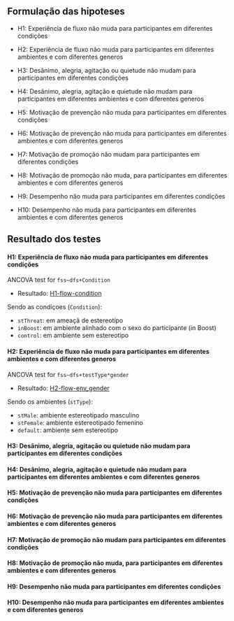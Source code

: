 
## Formulação das hipoteses 

- H1: Experiência de fluxo não muda para participantes em diferentes condições
- H2: Experiência de fluxo não muda para participantes em diferentes ambientes e com diferentes generos
- H3: Desânimo, alegria, agitação ou quietude não mudam para participantes em diferentes condições
- H4: Desânimo, alegria, agitação e quietude não mudam para participantes em diferentes ambientes e com diferentes generos
- H5: Motivação de prevenção não muda para participantes em diferentes condições
- H6: Motivação de prevenção não muda para participantes em diferentes ambientes e com diferentes generos
- H7: Motivação de promoção não mudam para participantes em diferentes condições
- H8: Motivação de promoção não muda, para participantes em diferentes ambientes e com diferentes generos

- H9: Desempenho não muda para participantes em diferentes condições
- H10: Desempenho não muda para participantes em diferentes ambientes e com diferentes generos



## Resultado dos testes

#### H1: Experiência de fluxo não muda para participantes em diferentes condições

ANCOVA test for `fss~dfs+Condition`
 - Resultado: [H1-flow-condition](/Results/H1-flow-condition/results/ancova.md)

Sendo as condiçoes (`Condition`): 
 - `stThreat`: em ameaçã de estereotipo
 - `inBoost`: em ambiente alinhado com o sexo do participante (in Boost)
 - `control`: em ambiente sem estereotipo


#### H2: Experiência de fluxo não muda para participantes em diferentes ambientes e com diferentes generos

ANCOVA test for `fss~dfs+testType*gender`
 - Resultado: [H2-flow-env_gender](/Results/H2-flow-env_gender/results/ancova.md)

Sendo os ambientes (`stType`): 
 - `stMale`: ambiente estereotipado masculino
 - `stFemale`: ambiente estereotipado femenino
 - `default`: ambiente sem estereotipo


#### H3: Desânimo, alegria, agitação ou quietude não mudam para participantes em diferentes condições

#### H4: Desânimo, alegria, agitação e quietude não mudam para participantes em diferentes ambientes e com diferentes generos

#### H5: Motivação de prevenção não muda para participantes em diferentes condições

#### H6: Motivação de prevenção não muda para participantes em diferentes ambientes e com diferentes generos

#### H7: Motivação de promoção não mudam para participantes em diferentes condições

#### H8: Motivação de promoção não muda, para participantes em diferentes ambientes e com diferentes generos


#### H9: Desempenho não muda para participantes em diferentes condições

#### H10: Desempenho não muda para participantes em diferentes ambientes e com diferentes generos



